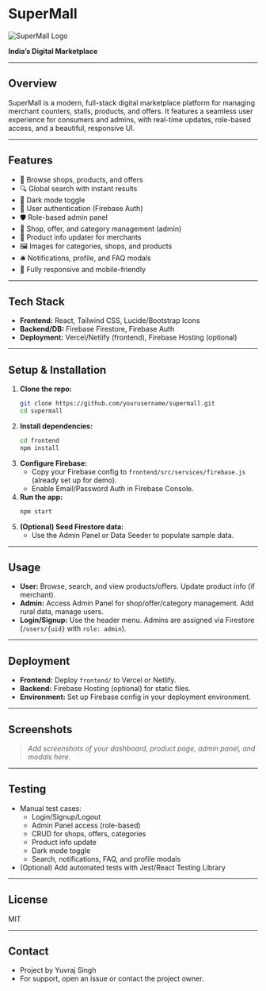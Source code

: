 # SuperMall

![SuperMall Logo](supermall-logo.svg)

**India’s Digital Marketplace**

---

## Overview
SuperMall is a modern, full-stack digital marketplace platform for managing merchant counters, stalls, products, and offers. It features a seamless user experience for consumers and admins, with real-time updates, role-based access, and a beautiful, responsive UI.

---

## Features
- 🛒 Browse shops, products, and offers
- 🔍 Global search with instant results
- 🌙 Dark mode toggle
- 👤 User authentication (Firebase Auth)
- 🛡️ Role-based admin panel
- 🏪 Shop, offer, and category management (admin)
- 📝 Product info updater for merchants
- 🖼️ Images for categories, shops, and products
- 🛎️ Notifications, profile, and FAQ modals
- 📱 Fully responsive and mobile-friendly

---

## Tech Stack
- **Frontend:** React, Tailwind CSS, Lucide/Bootstrap Icons
- **Backend/DB:** Firebase Firestore, Firebase Auth
- **Deployment:** Vercel/Netlify (frontend), Firebase Hosting (optional)

---

## Setup & Installation

1. **Clone the repo:**
   ```bash
   git clone https://github.com/yourusername/supermall.git
   cd supermall
   ```
2. **Install dependencies:**
   ```bash
   cd frontend
   npm install
   ```
3. **Configure Firebase:**
   - Copy your Firebase config to `frontend/src/services/firebase.js` (already set up for demo).
   - Enable Email/Password Auth in Firebase Console.
4. **Run the app:**
   ```bash
   npm start
   ```
5. **(Optional) Seed Firestore data:**
   - Use the Admin Panel or Data Seeder to populate sample data.

---

## Usage
- **User:** Browse, search, and view products/offers. Update product info (if merchant).
- **Admin:** Access Admin Panel for shop/offer/category management. Add rural data, manage users.
- **Login/Signup:** Use the header menu. Admins are assigned via Firestore (`/users/{uid}` with `role: admin`).

---

## Deployment
- **Frontend:** Deploy `frontend/` to Vercel or Netlify.
- **Backend:** Firebase Hosting (optional) for static files.
- **Environment:** Set up Firebase config in your deployment environment.

---

## Screenshots
> _Add screenshots of your dashboard, product page, admin panel, and modals here._

---

## Testing
- Manual test cases:
  - Login/Signup/Logout
  - Admin Panel access (role-based)
  - CRUD for shops, offers, categories
  - Product info update
  - Dark mode toggle
  - Search, notifications, FAQ, and profile modals
- (Optional) Add automated tests with Jest/React Testing Library

---

## License
MIT

---

## Contact
- Project by Yuvraj Singh
- For support, open an issue or contact the project owner.

